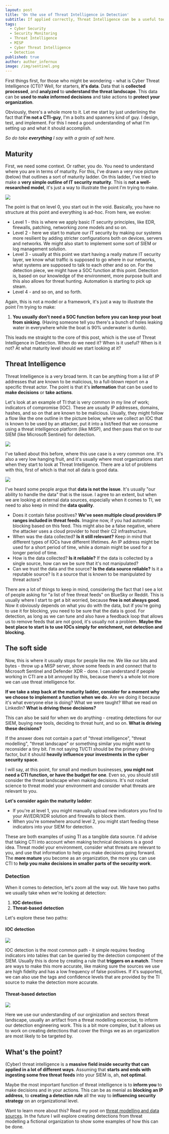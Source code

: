 ```yaml
---
layout: post
title: 'On the use of Threat Intelligence in Detection'
subtitle: If applied correctly, Threat Intelligence can be a useful tool in your belt. Mostly, however, it might be barking up the wrong tree depending on your maturity level. Let's explore that!
tags:
  - Cyber Security
  - Security Monitoring
  - Threat Intelligence
  - MISP
  - Cyber Threat Intelligence
  - Detection
published: true
author: author_infernux
image: /img/sentinel.png
---
```


First things first, for those who might be wondering - what is Cyber Threat Intelligence (CTI)? Well, for starters, **it's data**. Data that is **collected** **processed**, and **analyzed** to **understand the threat landscape**. This data can be **used to make informed decisions** and take actions to **protect your organization**.

Obviously, there's a whole more to it. Let me start by just underlining the fact that **I'm not a CTI-guy**, I'm a bolts and spanners kind of guy. I design, test, and implement. For this I need a good understanding of what I'm setting up and what it should accomplish. 

*So do take **everything** I say with a grain of salt here.*

## Maturity

First, we need some context. Or rather, you do. You need to understand where you are in terms of maturity. For this, I've drawn a very nice picture (below) that outlines a sort of maturity ladder. On this ladder, I've tried to make a **very simple outline of IT security maturity**. This is **not a well-researched model**, it's just a way to illustrate the point I'm trying to make.

![](/img/OnTI/MaturityLadder.png)

The point is that on level 0, you start out in the void. Basically, you have no structure at this point and everything is ad-hoc. From here, we evolve:

* Level 1 - this is where we apply basic IT security principles, like EDR, firewalls, patching, networking zone models and so on.
* Level 2 - here we start to mature our IT security by making our systems more resilient by adding stricter configurations both on devices, servers and networks. We might also start to implement some sort of SIEM or log management solution.
* Level 3 - usually at this point we start having a really mature IT security layer, we know what traffic is supposed to go where in our networks, what systems are supposed to talk to each other and so on. For the detection piece, we might have a SOC function at this point. Detection is, based on our knowledge of the environment, more purpose built and this also allows for threat hunting. Automation is starting to pick up steam.
* Level 4 - and so on, and so forth.

Again, this is not a model or a framework, it's just a way to illustrate the point I'm trying to make:

1. **You usually don't need a SOC function before you can keep your boat from sinking**. (Having someone tell you there's a bunch of holes leaking water in everywhere while the boat is 90% underwater is dumb).

This leads me straight to the core of this post, which is the use of Threat Intelligence in Detection. When do we need it? When is it useful? When is it not? At what maturity level should we start looking at it?

## Threat Intelligence

Threat Intelligence is a very broad term. It can be anything from a list of IP addresses that are known to be malicious, to a full-blown report on a specific threat actor. The point is that it's **information** that can be used to **make decisions** or **take actions**.

Let's look at an example of TI that is very common in my line of work; indicators of compromise (IOC). These are usually IP addresses, domains, hashes, and so on that are known to be malicious. Usually, they might follow a flow like the one outline in the picture below, where we collect an IOC that is known to be used by an attacker, put it into a list/feed that we consume using a threat intelligence platform (like MISP), and then pass that on to our SIEM (like Microsoft Sentinel) for detection.

![](/img/OnTI/IOC%20Example.png)

I've talked about this before, where this use case is a very common one. It's also a very low hanging fruit, and it's usually where most organizations start when they start to look at Threat Intelligence. There are a lot of problems with this, first of which is that not all data is good data. 

![](/img/onTi/Data.png)

I've heard some people argue that **data is not the issue**. It's usually "our ability to handle the data" that is the issue. I agree to an extent, but when we are looking at external data sources, especially when it comes to TI, we need to also keep in mind the **data quality**.

- Does it contain false positives? **We've seen multiple cloud providers IP ranges included in threat feeds**. Imagine now, if you had automatic blocking based on this feed. This might also be a false negative, where the attacker uses a cloud provider to host their C2 infrastructure.
- When was the data collected? **Is it still relevant?** Keep in mind that different types of IOCs have different lifetimes. An IP address might be used for a short period of time, while a domain might be used for a longer period of time.
- How is the data collected? **Is it reliable?** If the data is collected by a single source, how can we be sure that it's not manipulated?
- Can we trust the data and the source? **Is the data source reliable?** Is it a reputable source? Is it a source that is known to be manipulated by threat actors?

There are a lot of things to keep in mind, considering the fact that I see a lot of people asking for "a list of free threat feeds" on BlueSky or Reddit. This is usually where I start to get a bit worried, because **free is not always good**. Now it obviously depends on what you do with the data, but if you're going to use it for blocking, you need to be sure that the data is good. For detection, as long as we can tune and also have a feedback loop that allows us to remove feeds that are not good, it's usually not a problem. **Maybe the best place to start is to use IOCs simply for enrichment, not detection and blocking.**

## The soft side

Now, this is where it usually stops for people like me. We like our bits and bytes - throw up a MISP server, shove some feeds in and connect that to Microsoft Sentinel and Defender XDR - done. I can understand if people working in CTI are a bit annoyed by this, because there's a whole lot more we can use threat intelligence for.

**If we take a step back at the maturity ladder, consider for a moment why we choose to implement a function when we do.** Are we doing it because it's what everyone else is doing? What we were taught? What we read on LinkedIn? **What is driving these decisions?**

This can also be said for when we do anything - creating detections for our SIEM, buying new tools, deciding to threat hunt, and so on. **What is driving these decisions?** 

If the answer does not contain a part of "threat intelligence", "threat modelling", "threat landscape" or something similar you might want to reconsider a tiny bit. I'm not saying TI/CTI should be the primary driving factor, but it should **heavily influence your investments in the cyber security space**.

I will say, at this point, for small and medium businesses, **you might not need a CTI function, or have the budget for one**. Even so, you should still consider the threat landscape when making decisions. It's not rocket science to threat model your environment and consider what threats are relevant to you. 

**Let's consider again the maturity ladder**:

* If you're at level 1, you might manually upload new indicators you find to your AV/EDR/XDR solution and firewalls to block them.
* When you're somewhere around level 2, you might start feeding these indicators into your SIEM for detection.

These are both examples of using TI as a tangible data source. I'd advise that taking CTI into account when making technical decisions is a good idea. Threat model your environment, consider what threats are relevant to you, and use that information to help you make decisions going forward. The **more mature** you become as an organization, the more you can use CTI to **help you make decisions in smaller parts of the security work**.

### Detection

When it comes to detection, let's zoom all the way out. We have two paths we usually take when we're looking at detection:

1. **IOC detection**
2. **Threat-based detection**

Let's explore these two paths:

#### IOC detection

![](/img/OnTI/IOCDetection.png)

IOC detection is the most common path - it simple requires feeding indicators into tables that can be queried by the detection component of the SIEM. Usually this is done by creating a rule that **triggers on a match**. There are ways to make this more accurate, like making sure the sources we use are high fidelity and has a low frequency of false positives. If it's supported, we can also use the tags and confidence levels that are provided by the TI source to make the detection more accurate.

#### Threat-based detection

![](/img/OnTI/ThreatBased.png)

Here we use our understanding of our orginization and sectors threat landscape, usually an artifact from a threat modelling excercise, to inform our detection engineering work. This is a bit more complex, but it allows us to work on creating detections that cover the things we as an organization are most likely to be targeted by. 

## What's the point?

(Cyber) threat intelligence is a **massive field inside security that can applied in a lot of different ways**. Assuming that **starts and ends with ingesting some free threat feeds** into your SIEM is, ah, **not optimal**. 

Maybe the most important function of threat intelligence is to **inform you** to make decisions and in your actions. This can be as menial as **blocking an IP address**, to **creating a detection rule** all the way to **influencing security strategy** on an organizational level.

Want to learn more about this? Read my post on [threat modelling and data sources](https://www.infernux.no/SecurityMonitoring-DataSources/). In the future I will explore creating detections from threat modelling a fictional organization to show some examples of how this can be done.
